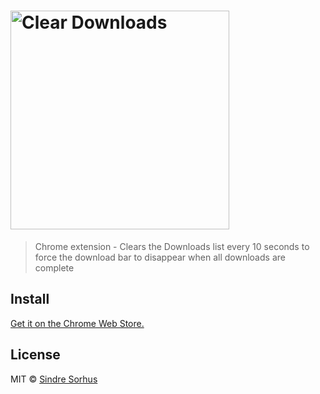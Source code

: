 # [<img src="logo.png" alt="Clear Downloads" width="350">][install]

> Chrome extension - Clears the Downloads list every 10 seconds to force the download bar to disappear when all downloads are complete


## Install

[Get it on the Chrome Web Store.][install]


## License

MIT © [Sindre Sorhus](http://sindresorhus.com)


[install]: https://chrome.google.com/webstore/detail/clear-downloads/bknoejjhcfmakcibhifepfkegpjdnadk
